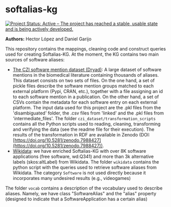 # softalias-kg
[![Project Status: Active – The project has reached a stable, usable state and is being actively developed.](https://www.repostatus.org/badges/latest/active.svg)](https://www.repostatus.org/#active)


**Authors:** Hector López and Daniel Garijo


This repository contains the mappings, cleaning code and construct queries used for creating Softalias-KG. At the moment, the KG contains two main sources of software aliases:

- [The CZI software mention dataset (Dryad)](https://datadryad.org/stash/dataset/doi:10.5061/dryad.6wwpzgn2c): A large dataset of software mentions in the biomedical literature containing thousands of aliases. This dataset consists on two sets of files. On the one hand, a set of pickle files describe the software mention groups matched to each external platform (Pypi, CRAN, etc.), together with a file assigning an id to each software mention in a publication. On the other hand, a set of CSVs contain the metadata for each software entry on each external platform. The input data used for this project are the .pkl files from the 'disambiguated' folder, the .csv files from 'linked' and the .pkl files from 'intermediate_files'. The folder `czi_dataset/transformation_scripts` contains all the Python scripts used to  reading, cleaning, transforming and verifying the data (see the readme file for their execution). The results of the transformation in RDF are available in Zenodo (DOI: [https://doi.org/10.5281/zenodo.7988427](https://doi.org/10.5281/zenodo.7988427)). 
- [Wikidata](https://wikidata.org/): we have enriched Softalias-KG with over 8K software applications (free software, wd:Q341) and more than 3k alternative labels (skos:altLabel) from Wikidata. The folder `wikidata` contains the python script with the queries used to retrieve software aliases from Wikidata. The category `Software` is not used directly because it incorporates many undesired results (e.g., videogames)

The folder `vocab` contains a description of the vocabulary used to describe aliases. Namely, we have class "SoftwareAlias" and the "alias" property (designed to indicate that a SoftwareApplication has a certain alias)
